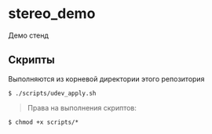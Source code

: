 # stereo_demo
 Демо стенд

## Скрипты

Выполняются из корневой директории этого репозитория

```
$ ./scripts/udev_apply.sh 
```

> Права на выполнения скриптов:

```
$ chmod +x scripts/*
```